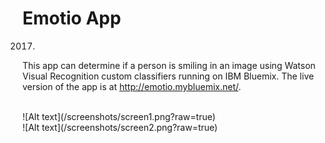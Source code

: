 # Emotio App

2017.

This app can determine if a person is smiling in an image using Watson Visual Recognition custom classifiers running on IBM Bluemix. The live version of the app is at http://emotio.mybluemix.net/.

<br />
![Alt text](/screenshots/screen1.png?raw=true)

<br />
![Alt text](/screenshots/screen2.png?raw=true)
